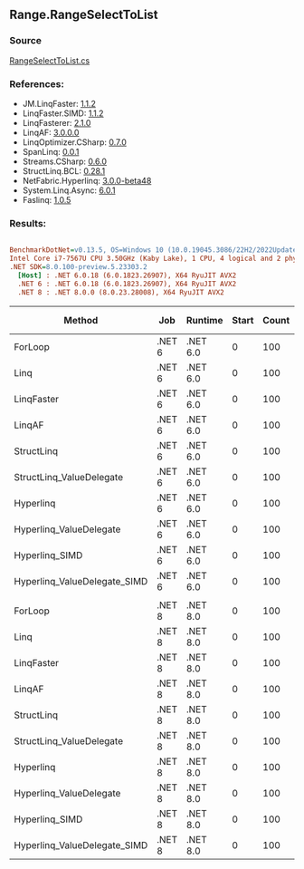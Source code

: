 ﻿## Range.RangeSelectToList

### Source
[RangeSelectToList.cs](../LinqBenchmarks/Range/RangeSelectToList.cs)

### References:
- JM.LinqFaster: [1.1.2](https://www.nuget.org/packages/JM.LinqFaster/1.1.2)
- LinqFaster.SIMD: [1.1.2](https://www.nuget.org/packages/LinqFaster.SIMD/1.0.3)
- LinqFasterer: [2.1.0](https://www.nuget.org/packages/LinqFasterer/2.1.0)
- LinqAF: [3.0.0.0](https://www.nuget.org/packages/LinqAF/3.0.0.0)
- LinqOptimizer.CSharp: [0.7.0](https://www.nuget.org/packages/LinqOptimizer.CSharp/0.7.0)
- SpanLinq: [0.0.1](https://www.nuget.org/packages/SpanLinq/0.0.1)
- Streams.CSharp: [0.6.0](https://www.nuget.org/packages/Streams.CSharp/0.6.0)
- StructLinq.BCL: [0.28.1](https://www.nuget.org/packages/StructLinq/0.28.1)
- NetFabric.Hyperlinq: [3.0.0-beta48](https://www.nuget.org/packages/NetFabric.Hyperlinq/3.0.0-beta48)
- System.Linq.Async: [6.0.1](https://www.nuget.org/packages/System.Linq.Async/6.0.1)
- Faslinq: [1.0.5](https://www.nuget.org/packages/Faslinq/1.0.5)

### Results:
``` ini

BenchmarkDotNet=v0.13.5, OS=Windows 10 (10.0.19045.3086/22H2/2022Update)
Intel Core i7-7567U CPU 3.50GHz (Kaby Lake), 1 CPU, 4 logical and 2 physical cores
.NET SDK=8.0.100-preview.5.23303.2
  [Host] : .NET 6.0.18 (6.0.1823.26907), X64 RyuJIT AVX2
  .NET 6 : .NET 6.0.18 (6.0.1823.26907), X64 RyuJIT AVX2
  .NET 8 : .NET 8.0.0 (8.0.23.28008), X64 RyuJIT AVX2


```
|                       Method |    Job |  Runtime | Start | Count |      Mean |    Error |    StdDev |    Median |        Ratio | RatioSD |   Gen0 | Allocated | Alloc Ratio |
|----------------------------- |------- |--------- |------ |------ |----------:|---------:|----------:|----------:|-------------:|--------:|-------:|----------:|------------:|
|                      ForLoop | .NET 6 | .NET 6.0 |     0 |   100 | 294.79 ns | 3.552 ns |  2.966 ns | 293.70 ns |     baseline |         | 0.5660 |    1184 B |             |
|                         Linq | .NET 6 | .NET 6.0 |     0 |   100 | 308.07 ns | 6.233 ns |  7.420 ns | 304.63 ns | 1.05x slower |   0.03x | 0.2599 |     544 B |  2.18x less |
|                   LinqFaster | .NET 6 | .NET 6.0 |     0 |   100 | 360.97 ns | 3.331 ns |  2.601 ns | 359.92 ns | 1.22x slower |   0.01x | 0.6232 |    1304 B |  1.10x more |
|                       LinqAF | .NET 6 | .NET 6.0 |     0 |   100 | 479.94 ns | 4.382 ns |  3.884 ns | 478.75 ns | 1.63x slower |   0.02x | 0.5655 |    1184 B |  1.00x more |
|                   StructLinq | .NET 6 | .NET 6.0 |     0 |   100 | 246.66 ns | 4.977 ns | 11.925 ns | 242.50 ns | 1.18x faster |   0.05x | 0.2446 |     512 B |  2.31x less |
|     StructLinq_ValueDelegate | .NET 6 | .NET 6.0 |     0 |   100 | 107.43 ns | 2.219 ns |  4.057 ns | 106.06 ns | 2.75x faster |   0.11x | 0.2180 |     456 B |  2.60x less |
|                    Hyperlinq | .NET 6 | .NET 6.0 |     0 |   100 | 275.64 ns | 5.542 ns | 14.504 ns | 268.93 ns | 1.08x faster |   0.03x | 0.2179 |     456 B |  2.60x less |
|      Hyperlinq_ValueDelegate | .NET 6 | .NET 6.0 |     0 |   100 | 135.78 ns | 2.424 ns |  1.892 ns | 135.17 ns | 2.17x faster |   0.03x | 0.2179 |     456 B |  2.60x less |
|               Hyperlinq_SIMD | .NET 6 | .NET 6.0 |     0 |   100 |  88.93 ns | 1.527 ns |  1.931 ns |  88.30 ns | 3.30x faster |   0.09x | 0.2180 |     456 B |  2.60x less |
| Hyperlinq_ValueDelegate_SIMD | .NET 6 | .NET 6.0 |     0 |   100 |  63.59 ns | 0.619 ns |  0.517 ns |  63.47 ns | 4.64x faster |   0.07x | 0.2180 |     456 B |  2.60x less |
|                              |        |          |       |       |           |          |           |           |              |         |        |           |             |
|                      ForLoop | .NET 8 | .NET 8.0 |     0 |   100 | 308.59 ns | 6.695 ns | 18.775 ns | 301.52 ns |     baseline |         | 0.5660 |    1184 B |             |
|                         Linq | .NET 8 | .NET 8.0 |     0 |   100 | 121.76 ns | 2.464 ns |  2.933 ns | 121.35 ns | 2.53x faster |   0.17x | 0.2601 |     544 B |  2.18x less |
|                   LinqFaster | .NET 8 | .NET 8.0 |     0 |   100 | 199.23 ns | 3.165 ns |  3.109 ns | 199.16 ns | 1.56x faster |   0.12x | 0.6235 |    1304 B |  1.10x more |
|                       LinqAF | .NET 8 | .NET 8.0 |     0 |   100 | 400.43 ns | 8.088 ns | 22.943 ns | 388.06 ns | 1.30x slower |   0.11x | 0.5660 |    1184 B |  1.00x more |
|                   StructLinq | .NET 8 | .NET 8.0 |     0 |   100 | 125.70 ns | 0.880 ns |  0.735 ns | 125.69 ns | 2.49x faster |   0.21x | 0.2449 |     512 B |  2.31x less |
|     StructLinq_ValueDelegate | .NET 8 | .NET 8.0 |     0 |   100 |  79.10 ns | 1.545 ns |  2.623 ns |  78.10 ns | 3.92x faster |   0.27x | 0.2180 |     456 B |  2.60x less |
|                    Hyperlinq | .NET 8 | .NET 8.0 |     0 |   100 | 158.36 ns | 1.890 ns |  1.578 ns | 157.97 ns | 1.98x faster |   0.17x | 0.2179 |     456 B |  2.60x less |
|      Hyperlinq_ValueDelegate | .NET 8 | .NET 8.0 |     0 |   100 | 119.50 ns | 0.645 ns |  0.572 ns | 119.43 ns | 2.61x faster |   0.21x | 0.2179 |     456 B |  2.60x less |
|               Hyperlinq_SIMD | .NET 8 | .NET 8.0 |     0 |   100 |  87.17 ns | 0.729 ns |  0.646 ns |  87.01 ns | 3.58x faster |   0.30x | 0.2179 |     456 B |  2.60x less |
| Hyperlinq_ValueDelegate_SIMD | .NET 8 | .NET 8.0 |     0 |   100 |  63.31 ns | 0.678 ns |  0.566 ns |  63.11 ns | 4.94x faster |   0.43x | 0.2180 |     456 B |  2.60x less |
